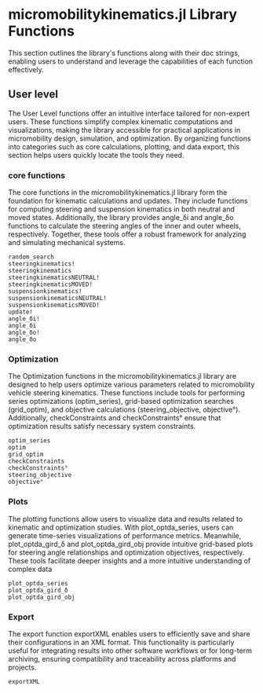 # micromobilitykinematics.jl Library Functions
This section outlines the library's functions along with their doc strings, enabling users to understand and leverage the capabilities of each function effectively.

## User level
The User Level functions offer an intuitive interface tailored for non-expert users. These functions simplify complex kinematic computations and visualizations, making the library accessible for practical applications in micromobility design, simulation, and optimization. By organizing functions into categories such as core calculations, plotting, and data export, this section helps users quickly locate the tools they need.

### core functions
The core functions in the micromobilitykinematics.jl library form the foundation for kinematic calculations and updates. They include functions for computing steering and suspension kinematics in both neutral and moved states. Additionally, the library provides angle_δi and angle_δo functions to calculate the steering angles of the inner and outer wheels, respectively. Together, these tools offer a robust framework for analyzing and simulating mechanical systems.

```@docs
random_search
steeringkinematics!
steeringkinematics
steeringkinematicsNEUTRAL!
steeringkinematicsMOVED!
suspensionkinematics!
suspensionkinematicsNEUTRAL!
suspensionkinematicsMOVED!
update!
angle_δi!
angle_δi
angle_δo!
angle_δo
```

### Optimization
The Optimization functions in the micromobilitykinematics.jl library are designed to help users optimize various parameters related to micromobility vehicle steering kinematics. These functions include tools for performing series optimizations (optim_series), grid-based optimization searches (grid_optim), and objective calculations (steering_objective, objective°). Additionally, checkConstraints and checkConstraints° ensure that optimization results satisfy necessary system constraints.
```@docs
optim_series
optim
grid_optim
checkConstraints
checkConstraints°
steering_objective
objective°
```


### Plots
The plotting functions allow users to visualize data and results related to kinematic and optimization studies. With plot_optda_series, users can generate time-series visualizations of performance metrics. Meanwhile, plot_optda_gird_δ and plot_optda_gird_obj provide intuitive grid-based plots for steering angle relationships and optimization objectives, respectively. These tools facilitate deeper insights and a more intuitive understanding of complex data

```@docs
plot_optda_series
plot_optda_gird_δ
plot_optda_gird_obj

```

### Export
The export function exportXML enables users to efficiently save and share their configurations in an XML format. This functionality is particularly useful for integrating results into other software workflows or for long-term archiving, ensuring compatibility and traceability across platforms and projects.
```@docs
exportXML
```


